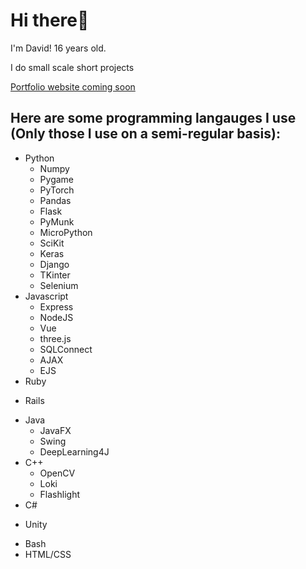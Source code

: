 # Hi there👋
I'm David! 16 years old.

I do small scale short projects 

[Portfolio website coming soon](https://safro.dev)

## Here are some programming langauges I use (Only those I use on a semi-regular basis):
* Python
  - Numpy
  - Pygame
  - PyTorch
  - Pandas
  - Flask
  - PyMunk
  - MicroPython
  - SciKit
  - Keras
  - Django
  - TKinter
  - Selenium
* Javascript
  - Express
  - NodeJS
  - Vue
  - three.js
  - SQLConnect
  - AJAX
  - EJS
*  Ruby
  - Rails
* Java
  - JavaFX
  - Swing
  - DeepLearning4J
* C++
  - OpenCV
  - Loki
  - Flashlight
*  C#
  - Unity
*  Bash
*  HTML/CSS

 
